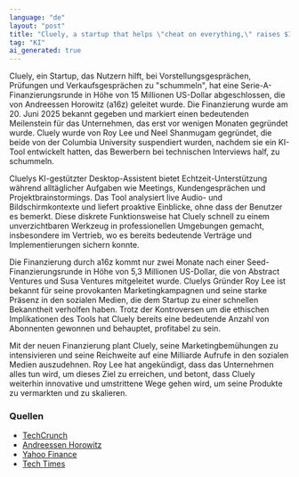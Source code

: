 ```yaml
---
language: "de"
layout: "post"
title: "Cluely, a startup that helps \"cheat on everything,\" raises $15M from a16z"
tag: "KI"
ai_generated: true
---
```


Cluely, ein Startup, das Nutzern hilft, bei Vorstellungsgesprächen, Prüfungen und Verkaufsgesprächen zu "schummeln", hat eine Serie-A-Finanzierungsrunde in Höhe von 15 Millionen US-Dollar abgeschlossen, die von Andreessen Horowitz (a16z) geleitet wurde. Die Finanzierung wurde am 20. Juni 2025 bekannt gegeben und markiert einen bedeutenden Meilenstein für das Unternehmen, das erst vor wenigen Monaten gegründet wurde. Cluely wurde von Roy Lee und Neel Shanmugam gegründet, die beide von der Columbia University suspendiert wurden, nachdem sie ein KI-Tool entwickelt hatten, das Bewerbern bei technischen Interviews half, zu schummeln.

<!--more-->

Cluelys KI-gestützter Desktop-Assistent bietet Echtzeit-Unterstützung während alltäglicher Aufgaben wie Meetings, Kundengesprächen und Projektbrainstormings. Das Tool analysiert live Audio- und Bildschirmkontexte und liefert proaktive Einblicke, ohne dass der Benutzer es bemerkt. Diese diskrete Funktionsweise hat Cluely schnell zu einem unverzichtbaren Werkzeug in professionellen Umgebungen gemacht, insbesondere im Vertrieb, wo es bereits bedeutende Verträge und Implementierungen sichern konnte.

Die Finanzierung durch a16z kommt nur zwei Monate nach einer Seed-Finanzierungsrunde in Höhe von 5,3 Millionen US-Dollar, die von Abstract Ventures und Susa Ventures mitgeleitet wurde. Cluelys Gründer Roy Lee ist bekannt für seine provokanten Marketingkampagnen und seine starke Präsenz in den sozialen Medien, die dem Startup zu einer schnellen Bekanntheit verholfen haben. Trotz der Kontroversen um die ethischen Implikationen des Tools hat Cluely bereits eine bedeutende Anzahl von Abonnenten gewonnen und behauptet, profitabel zu sein.

Mit der neuen Finanzierung plant Cluely, seine Marketingbemühungen zu intensivieren und seine Reichweite auf eine Milliarde Aufrufe in den sozialen Medien auszudehnen. Roy Lee hat angekündigt, dass das Unternehmen alles tun wird, um dieses Ziel zu erreichen, und betont, dass Cluely weiterhin innovative und umstrittene Wege gehen wird, um seine Produkte zu vermarkten und zu skalieren.

### Quellen
- [TechCrunch](https://techcrunch.com/2025/06/20/cluely-a-startup-that-helps-cheat-on-everything-raises-15m-from-a16z/)
- [Andreessen Horowitz](https://a16z.com/announcement/investing-in-cluely/)
- [Yahoo Finance](https://finance.yahoo.com/news/cluely-startup-helps-cheat-everything-210619029.html)
- [Tech Times](https://www.techtimes.com/articles/310940/20250621/cluely-raises-15m-scale-controversial-undetectable-ai-tool-screen-based-assistance.htm)
